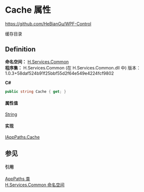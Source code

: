 # Cache 属性
https://github.com/HeBianGu/WPF-Control

缓存目录



## Definition
**命名空间：** <a href="b9cdd84f-6623-a51a-f53b-465103ced202">H.Services.Common</a>  
**程序集：** H.Services.Common (在 H.Services.Common.dll 中) 版本：1.0.3+58daf524b91f25bbf55d2f64e549e4224fcf9802

**C#**
``` C#
public string Cache { get; }
```



#### 属性值
<a href="https://learn.microsoft.com/dotnet/api/system.string" target="_blank" rel="noopener noreferrer">String</a>

#### 实现
<a href="d69fe8fc-819f-11a7-510f-33792573c008">IAppPaths.Cache</a>  


## 参见


#### 引用
<a href="9251cdb5-e417-165b-4302-78092076c7d9">AppPaths 类</a>  
<a href="b9cdd84f-6623-a51a-f53b-465103ced202">H.Services.Common 命名空间</a>  
